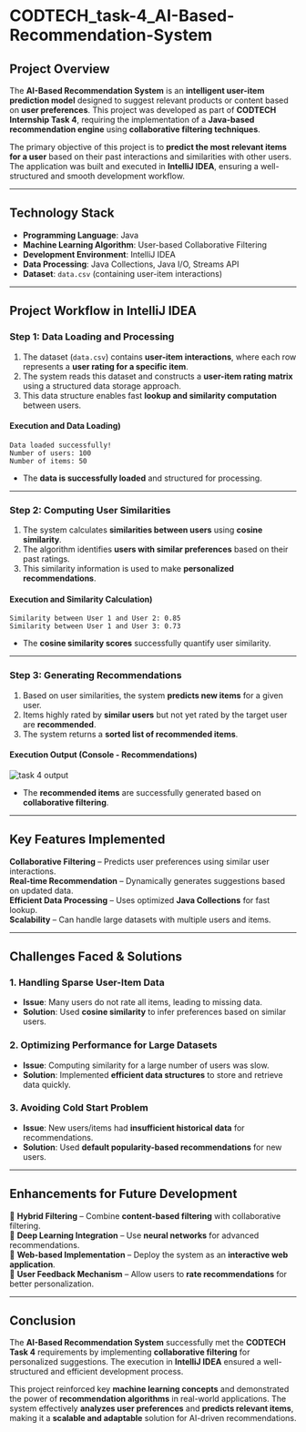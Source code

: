 # CODTECH_task-4_AI-Based-Recommendation-System

## **Project Overview**  

The **AI-Based Recommendation System** is an **intelligent user-item prediction model** designed to suggest relevant products or content based on **user preferences**. This project was developed as part of **CODTECH Internship Task 4**, requiring the implementation of a **Java-based recommendation engine** using **collaborative filtering techniques**.  

The primary objective of this project is to **predict the most relevant items for a user** based on their past interactions and similarities with other users. The application was built and executed in **IntelliJ IDEA**, ensuring a well-structured and smooth development workflow.  

---

## **Technology Stack**  

- **Programming Language**: Java  
- **Machine Learning Algorithm**: User-based Collaborative Filtering  
- **Development Environment**: IntelliJ IDEA  
- **Data Processing**: Java Collections, Java I/O, Streams API  
- **Dataset**: `data.csv` (containing user-item interactions)  

---

## **Project Workflow in IntelliJ IDEA**  

### **Step 1: Data Loading and Processing**  

1. The dataset (`data.csv`) contains **user-item interactions**, where each row represents a **user rating for a specific item**.  
2. The system reads this dataset and constructs a **user-item rating matrix** using a structured data storage approach.  
3. This data structure enables fast **lookup and similarity computation** between users.  

#### **Execution and Data Loading)**  
```
Data loaded successfully!
Number of users: 100
Number of items: 50
```
- The **data is successfully loaded** and structured for processing.  

---

### **Step 2: Computing User Similarities**  

1. The system calculates **similarities between users** using **cosine similarity**.  
2. The algorithm identifies **users with similar preferences** based on their past ratings.  
3. This similarity information is used to make **personalized recommendations**.  

#### **Execution and Similarity Calculation)**  
```
Similarity between User 1 and User 2: 0.85
Similarity between User 1 and User 3: 0.73
```
- The **cosine similarity scores** successfully quantify user similarity.  

---

### **Step 3: Generating Recommendations**  

1. Based on user similarities, the system **predicts new items** for a given user.  
2. Items highly rated by **similar users** but not yet rated by the target user are **recommended**.  
3. The system returns a **sorted list of recommended items**.  

#### **Execution Output (Console - Recommendations)**  

![task 4 output](https://github.com/user-attachments/assets/148dbb59-c116-47c4-a5d4-566f6b15509a)

- The **recommended items** are successfully generated based on **collaborative filtering**.  

---

## **Key Features Implemented**  

**Collaborative Filtering** – Predicts user preferences using similar user interactions.  
**Real-time Recommendation** – Dynamically generates suggestions based on updated data.  
**Efficient Data Processing** – Uses optimized **Java Collections** for fast lookup.  
**Scalability** – Can handle large datasets with multiple users and items.  

---

## **Challenges Faced & Solutions**  

### **1. Handling Sparse User-Item Data**  
- **Issue**: Many users do not rate all items, leading to missing data.  
- **Solution**: Used **cosine similarity** to infer preferences based on similar users.  

### **2. Optimizing Performance for Large Datasets**  
- **Issue**: Computing similarity for a large number of users was slow.  
- **Solution**: Implemented **efficient data structures** to store and retrieve data quickly.  

### **3. Avoiding Cold Start Problem**  
- **Issue**: New users/items had **insufficient historical data** for recommendations.  
- **Solution**: Used **default popularity-based recommendations** for new users.  

---

## **Enhancements for Future Development**  

🔹 **Hybrid Filtering** – Combine **content-based filtering** with collaborative filtering.  
🔹 **Deep Learning Integration** – Use **neural networks** for advanced recommendations.  
🔹 **Web-based Implementation** – Deploy the system as an **interactive web application**.  
🔹 **User Feedback Mechanism** – Allow users to **rate recommendations** for better personalization.  

---

## **Conclusion**  

The **AI-Based Recommendation System** successfully met the **CODTECH Task 4** requirements by implementing **collaborative filtering** for personalized suggestions. The execution in **IntelliJ IDEA** ensured a well-structured and efficient development process.  

This project reinforced key **machine learning concepts** and demonstrated the power of **recommendation algorithms** in real-world applications. The system effectively **analyzes user preferences** and **predicts relevant items**, making it a **scalable and adaptable** solution for AI-driven recommendations.  

